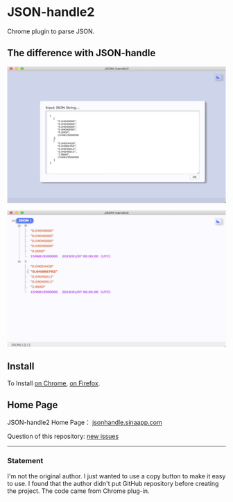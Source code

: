 # JSON-handle2
Chrome plugin to parse JSON.

## The difference with JSON-handle
<p align="center"><img src="assets/images/1.png"></p>
<p align="center"><img src="assets/images/2.png"></p>

## Install
To Install [on Chrome](https://chrome.google.com/webstore/detail/JSON-handle2/iahnhfdhidomcpggpaimmmahffihkfnj), [on Firefox](https://addons.mozilla.org/en-US/firefox/addon/JSON-handle2/).

## Home Page

JSON-handle2 Home Page：  [jsonhandle.sinaapp.com](http://jsonhandle.sinaapp.com/)

Question of this repository:  [new issues](https://github.com/wilon/JSON-handle2/issues/new)

------
### Statement
I'm not the original author. I just wanted to use a copy button to make it easy to use. I found that the author didn't put GitHub repository before creating the project. The code came from Chrome plug-in.
